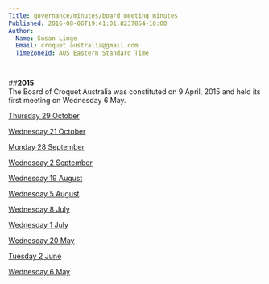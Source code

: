 ```yaml
---
Title: governance/minutes/board meeting minutes
Published: 2016-08-06T19:41:01.8237854+10:00
Author:
  Name: Susan Linge
  Email: croquet.australia@gmail.com
  TimeZoneId: AUS Eastern Standard Time

---
```

##**2015**
<br/>The Board of Croquet Australia was constituted on 9 April, 2015 and held its first meeting on Wednesday 6 May.

[Thursday 29 October](/governance/minutes/11-thursday-29-october-minutes.pdf')

[Wednesday 21 October](/governance/minutes/10-wednesday-21-october-minutes.pdf')

[Monday 28 September](/governance/minutes/9-monday-28-september-minutes.pdf)

[Wednesday 2 September](
/governance/minutes/8-wednesday-2-september-minutes.pdf)

[Wednesday 19 August](/governance/minutes/7-wednesday-19-august-minutes.pdf)

[Wednesday 5 August](/governance/minutes/6-wednesday-5-august-minutes.pdf)

[Wednesday 8 July](/governance/minutes/5-wednesday-8-july-2015-minutes.pdf)

[Wednesday 1 July](/governance/minutes/4-wednesday-1-july-2015-minutes.pdf)

[Wednesday 20 May](/governance/minutes/3-wednesday-20-may-2015-minutes.pdf)

[Tuesday 2 June](/governance/minutes/2-tuesday-2-june-2015-minutes.pdf)

[Wednesday 6 May](/governance/minutes/1-wednesday-6-may-2015-minutes.pdf)